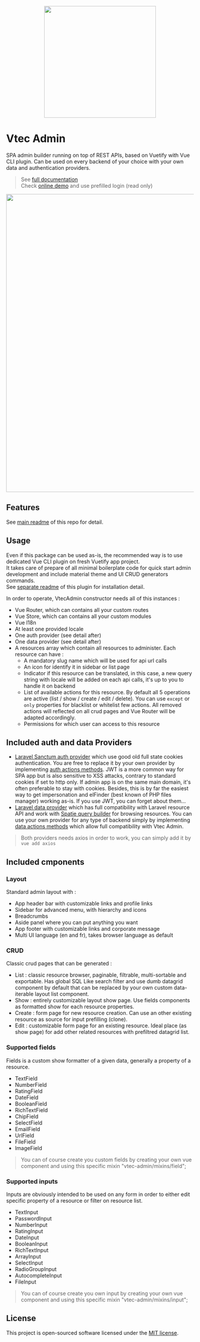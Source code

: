 <p align="center">
<a href="https://laravel.com" target="_blank" rel="noopener"><img src="https://user-images.githubusercontent.com/3679080/79393326-6758de80-7f75-11ea-9196-8ecf990b40fd.png" width="300"></a>
</p>

# Vtec Admin

SPA admin builder running on top of REST APIs, based on Vuetify with Vue CLI plugin. Can be used on every backend of your choice with your own data and authentication providers.

> See [full documentation](https://vtec.okami101.io)  
> Check [online demo](https://vtec-bookstore-demo.okami101.io/admin) and use prefilled login (read only)

<p align="center">
<a href="https://laravel.com" target="_blank" rel="noopener"><img src="https://user-images.githubusercontent.com/3679080/79634627-ec0d4d80-816b-11ea-8db5-63b8f54c9aeb.png" width="800"></a>
</p>

## Features

See [main readme](https://github.com/okami101/vtec-admin#features) of this repo for detail.

## Usage

Even if this package can be used as-is, the recommended way is to use dedicated Vue CLI plugin on fresh Vuetify app project.  
It takes care of prepare of all minimal boilerplate code for quick start admin development and include material theme and UI CRUD generators commands.  
See [separate readme](https://github.com/okami101/vtec-admin/tree/master/packages/cli) of this plugin for installation detail.

In order to operate, VtecAdmin constructor needs all of this instances :

* Vue Router, which can contains all your custom routes
* Vue Store, which can contains all your custom modules
* Vue I18n
* At least one provided locale
* One auth provider (see detail after)
* One data provider (see detail after)
* A resources array which contain all resources to administer. Each resource can have :
  * A mandatory slug name which will be used for api url calls
  * An icon for identify it in sidebar or list page
  * Indicator if this resource can be translated, in this case, a new query string with locale will be added on each api calls, it's up to you to handle it on backend
  * List of available actions for this resource. By default all 5 operations are active (list / show / create / edit / delete). You can use `except` or `only` properties for blacklist or whitelist few actions. All removed actions will reflected on all crud pages and Vue Router will be adapted accordingly.
  * Permissions for which user can access to this resource

## Included auth and data Providers

* [Laravel Sanctum auth provider](src/providers/sanctumAuthProvider.js) which use good old full state cookies authentication. You are free to replace it by your own provider by implementing [auth actions methods](src/utils/authActions.js). JWT is a more common way for SPA app but is also sensitive to XSS attacks, contrary to standard cookies if set to http only. If admin app is on the same main domain, it's often preferable to stay with cookies. Besides, this is by far the easiest way to get impersonation and elFinder (best known of PHP files manager) working as-is. If you use JWT, you can forget about them...
* [Laravel data provider](src/providers/laravelDataProvider.js) which has full compatibility with Laravel resource API and work with [Spatie query builder](https://github.com/spatie/laravel-query-builder) for browsing resources. You can use your own provider for any type of backend simply by implementing [data actions methods](src/utils/dataActions.js) which allow full compatibility with Vtec Admin.

> Both providers needs axios in order to work, you can simply add it by `vue add axios`

## Included cmponents

### Layout

Standard admin layout with :

* App header bar with customizable links and profile links
* Sidebar for advanced menu, with hierarchy and icons
* Breadcrumbs
* Aside panel where you can put anything you want
* App footer with customizable links and corporate message
* Multi UI language (en and fr), takes browser language as default

### CRUD

Classic crud pages that can be generated :

* List : classic resource browser, paginable, filtrable, multi-sortable and exportable. Has global SQL Like search filter and use dumb datagrid component by default that can be replaced by your own custom data-iterable layout list component.
* Show : entirely customizable layout show page. Use fields components as formatted show for each resource properties.
* Create : form page for new resource creation. Can use an other existing resource as source for input prefilling (clone).
* Edit : customizable form page for an existing resource. Ideal place (as show page) for add other related resources with prefiltred datagrid list.

### Supported fields

Fields is a custom show formatter of a given data, generally a property of a resource.

* TextField
* NumberField
* RatingField
* DateField
* BooleanField
* RichTextField
* ChipField
* SelectField
* EmailField
* UrlField
* FileField
* ImageField

> You can of course create you custom fields by creating your own vue component and using this specific mixin "vtec-admin/mixins/field";

### Supported inputs

Inputs are obviously intended to be used on any form in order to either edit specific property of a resource or filter on resource list.

* TextInput
* PasswordInput
* NumberInput
* RatingInput
* DateInput
* BooleanInput
* RichTextInput
* ArrayInput
* SelectInput
* RadioGroupInput
* AutocompleteInput
* FileInput

> You can of course create you own input by creating your own vue component and using this specific mixin "vtec-admin/mixins/input";

## License

This project is open-sourced software licensed under the [MIT license](https://adr1enbe4udou1n.mit-license.org).
